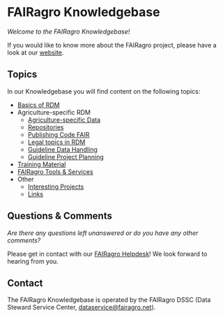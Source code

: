 # FAIRagro Knowledgebase

_Welcome to the FAIRagro Knowledgebase!_

If you would like to know more about the FAIRagro project, please have a look at our [website](https://fairagro.net/en).


## Topics
In our Knowledgebase you will find content on the following topics:

- [Basics of RDM](basics.en.md)
- Agriculture-specific RDM
	- [Agriculture-specific Data](rdm/specific_data.en.md)
	- [Repositories](rdm/data_repositories.en.md)
	- [Publishing Code FAIR](rdm/fair_code.en.md)
	- [Legal topics in RDM](rdm/legal.en.md)
	- [Guideline Data Handling](rdm/data_handling.en.md)
	- [Guideline Project Planning](rdm/project_planning.en.md)
- [Training Material](training_material.en.md)
- [FAIRagro Tools & Services](tools.en.md)
- Other
	- [Interesting Projects](projects.en.md)
	- [Links](links.en.md)


## Questions & Comments
_Are there any questions left unanswered or do you have any other comments?_

Please get in contact with our [FAIRagro Helpdesk](https://fairagro.net/en/helpdesk)! We look forward to hearing from you.


## Contact
The FAIRagro Knowledgebase is operated by the FAIRagro DSSC (Data Steward Service Center, [dataservice@fairagro.net](mailto:dataservice@fairagro.net)).
